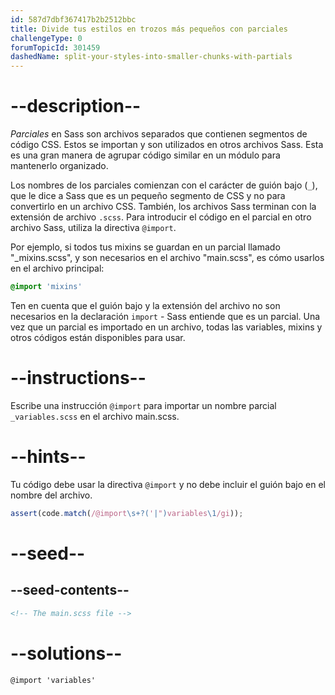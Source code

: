 ```yaml
---
id: 587d7dbf367417b2b2512bbc
title: Divide tus estilos en trozos más pequeños con parciales
challengeType: 0
forumTopicId: 301459
dashedName: split-your-styles-into-smaller-chunks-with-partials
---
```


# --description--

<dfn>Parciales</dfn> en Sass son archivos separados que contienen segmentos de código CSS. Estos se importan y son utilizados en otros archivos Sass. Esta es una gran manera de agrupar código similar en un módulo para mantenerlo organizado.

Los nombres de los parciales comienzan con el carácter de guión bajo (`_`), que le dice a Sass que es un pequeño segmento de CSS y no para convertirlo en un archivo CSS. También, los archivos Sass terminan con la extensión de archivo `.scss`. Para introducir el código en el parcial en otro archivo Sass, utiliza la directiva `@import`.

Por ejemplo, si todos tus mixins se guardan en un parcial llamado "\_mixins.scss", y son necesarios en el archivo "main.scss", es cómo usarlos en el archivo principal:

```scss
@import 'mixins'
```

Ten en cuenta que el guión bajo y la extensión del archivo no son necesarios en la declaración `import` - Sass entiende que es un parcial. Una vez que un parcial es importado en un archivo, todas las variables, mixins y otros códigos están disponibles para usar.

# --instructions--

Escribe una instrucción `@import` para importar un nombre parcial `_variables.scss` en el archivo main.scss.

# --hints--

Tu código debe usar la directiva `@import` y no debe incluir el guión bajo en el nombre del archivo.

```js
assert(code.match(/@import\s+?('|")variables\1/gi));
```

# --seed--

## --seed-contents--

```html
<!-- The main.scss file -->
```

# --solutions--

```html
@import 'variables'
```
